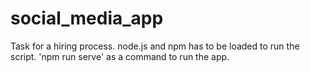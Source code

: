 # social_media_app
Task for a hiring process.
node.js and npm has to be loaded to run the script.
'npm run serve' as a command to run the app.
